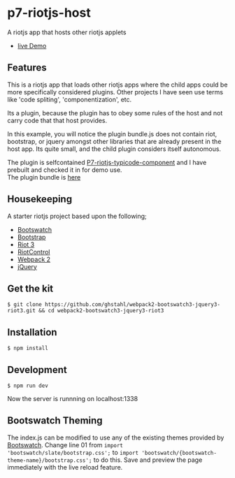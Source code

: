 # p7-riotjs-host
A riotjs app that hosts other riotjs applets
 
* [live Demo](https://ghstahl.github.io/riot1/)

## Features 
This is a riotjs app that loads other riotjs apps where the child apps could be more specifically considered plugins.
Other projects I have seen use terms like 'code spliting', 'componentization', etc.

Its a plugin, because the plugin has to obey some rules of the host and not carry code that that host provides.

In this example, you will notice the plugin bundle.js does not contain riot, bootstrap, or jquery amongst other libraries that are already present in the host app.  Its quite small, and the child plugin considers itself autonomous.

The plugin is selfcontained [P7-riotjs-typicode-component](https://github.com/ghstahl/P7-riotjs-typicode-component) and I have prebuilt and checked it in for demo use.  
The plugin bundle is [here](dist/partial/typicode_component)

## Housekeeping 
A starter riotjs project based upon the following;

* [Bootswatch](http://bootswatch.com/)
* [Bootstrap](https://github.com/twbs/bootstrap)
* [Riot 3](https://muut.com/riotjs/)
* [RiotControl](https://github.com/jimsparkman/RiotControl/)
* [Webpack 2](http://webpack.github.io/)
* [jQuery](https://github.com/jquery/jquery)

## Get the kit

```
$ git clone https://github.com/ghstahl/webpack2-bootswatch3-jquery3-riot3.git && cd webpack2-bootswatch3-jquery3-riot3
```

## Installation

```
$ npm install
```

## Development

```
$ npm run dev
```

Now the server is runnning on localhost:1338

## Bootswatch Theming

The index.js can be modified to use any of the existing themes provided by [Bootswatch](https://github.com/thomaspark/bootswatch/).
Change line 01 from `import 'bootswatch/slate/bootstrap.css';` to `import 'bootswatch/{bootswatch-theme-name}/bootstrap.css';` to do this.
Save and preview the page immediately with the live reload feature.

